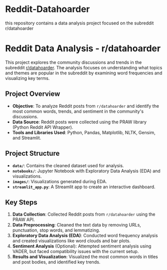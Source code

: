 # Reddit-Datahoarder
this repository contains a data analysis project focused on the subreddit r/datahoarder
# Reddit Data Analysis - r/datahoarder

This project explores the community discussions and trends in the subreddit [r/datahoarder](https://www.reddit.com/r/datahoarder/). The analysis focuses on understanding what topics and themes are popular in the subreddit by examining word frequencies and visualizing key terms.

## Project Overview

- **Objective**: To analyze Reddit posts from `r/datahoarder` and identify the most common words, trends, and sentiment in the community's discussions.
- **Data Source**: Reddit posts were collected using the PRAW library (Python Reddit API Wrapper).
- **Tools and Libraries Used**: Python, Pandas, Matplotlib, NLTK, Gensim, and Streamlit.

## Project Structure

- **`data/`**: Contains the cleaned dataset used for analysis.
- **`notebooks/`**: Jupyter Notebook with Exploratory Data Analysis (EDA) and visualizations.
- **`images/`**: Visualizations generated during EDA.
- **`streamlit_app.py`**: A Streamlit app to create an interactive dashboard.

## Key Steps

1. **Data Collection**: Collected Reddit posts from `r/datahoarder` using the PRAW API.
2. **Data Preprocessing**: Cleaned the text data by removing URLs, punctuation, stop words, and lemmatizing.
3. **Exploratory Data Analysis (EDA)**: Conducted word frequency analysis and created visualizations like word clouds and bar plots.
4. **Sentiment Analysis** (Optional): Attempted sentiment analysis using VADER, but faced compatibility issues with the current setup.
5. **Results and Visualization**: Visualized the most common words in titles and post bodies, and identified key trends.
